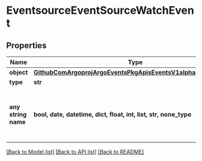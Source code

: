 # EventsourceEventSourceWatchEvent


## Properties
Name | Type | Description | Notes
------------ | ------------- | ------------- | -------------
**object** | [**GithubComArgoprojArgoEventsPkgApisEventsV1alpha1EventSource**](GithubComArgoprojArgoEventsPkgApisEventsV1alpha1EventSource.md) |  | [optional] 
**type** | **str** |  | [optional] 
**any string name** | **bool, date, datetime, dict, float, int, list, str, none_type** | any string name can be used but the value must be the correct type | [optional]

[[Back to Model list]](../README.md#documentation-for-models) [[Back to API list]](../README.md#documentation-for-api-endpoints) [[Back to README]](../README.md)


